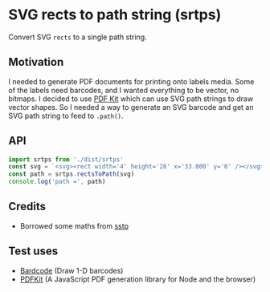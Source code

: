 
# SVG rects to path string (srtps)

Convert SVG `rects` to a single path string.

## Motivation

I needed to generate PDF documents for printing onto labels media. Some of the labels need barcodes, and I wanted everything to be vector, no bitmaps. I decided to use [PDF Kit](http://pdfkit.org/docs/vector.html#svg_paths) which can use SVG path strings to draw vector shapes. So I needed a way to generate an SVG barcode and get an SVG path string to feed to `.path()`.

## API

```javascript
import srtps from './dist/srtps'
const svg = `<svg><rect width='4' height='28' x='33.000' y='0' /></svg>`
const path = srtps.rectsToPath(svg)
console.log('path =', path)
```

## Credits

- Borrowed some maths from [sstp](https://github.com/mailzwj/sstp)

## Test uses

- [Bardcode](https://github.com/froatsnook/bardcode) (Draw 1-D barcodes)
- [PDFKit](https://github.com/devongovett/pdfkit) (A JavaScript PDF generation library for Node and the browser)
